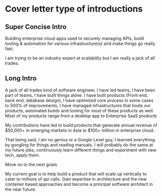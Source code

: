 # Cover letter type of introductions

## Super Concise Intro
Building enterprise cloud apps used to securely managing APIs, build tooling & automation for various infrastructure(s) and make things go really fast. 

I am trying to be an industry expert at scalability but I am really a jack of all trades.

## Long Intro
A jack of all trades kind of software engineer.
I have led teams, I have been part of teams, I have built things alone.
I have built products (Front end, back end, database design), I have optimized core process in some cases to 500% of improvements, I have managed infrastructures that hosts our products, automated builds and tooling for most of these products as well. Most of my products range from a desktop app to Enterprise SaaS products 

My contributions have led to build products that generate annual revenue of $50,000+ in emerging markets in Asia to $100+ million in enterprise cloud.

That being said, I am no genius or a Google Level guy, I learned everything by googling for things and reading manuals. I will probably do the same at my future jobs, continuously learn different things and experiment with new tech, apply them. 

Move on to the next goals.

My current goal is to help build a product that will scale up vertically to cater to millions of api calls. Gain expertise in architecture and the new container based approaches and become a principal software architect in the near future.
